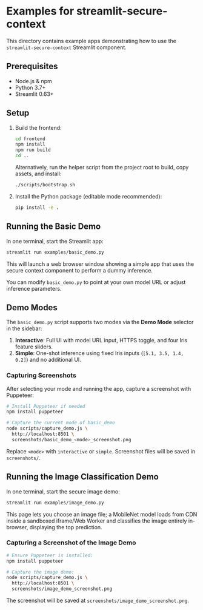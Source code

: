 <!-- examples/README.md -->
# Examples for streamlit-secure-context

This directory contains example apps demonstrating how to use the `streamlit-secure-context` Streamlit component.

## Prerequisites
- Node.js & npm
- Python 3.7+
- Streamlit 0.63+

## Setup
1. Build the frontend:
   ```bash
   cd frontend
   npm install
   npm run build
   cd ..
   ```
   Alternatively, run the helper script from the project root to build, copy assets, and install:
   ```bash
   ./scripts/bootstrap.sh
   ```
2. Install the Python package (editable mode recommended):
   ```bash
   pip install -e .
   ```

## Running the Basic Demo
In one terminal, start the Streamlit app:
```bash
streamlit run examples/basic_demo.py
```
This will launch a web browser window showing a simple app that uses the secure context component to perform a dummy inference.

You can modify `basic_demo.py` to point at your own model URL or adjust inference parameters.

## Demo Modes

The `basic_demo.py` script supports two modes via the **Demo Mode** selector in the sidebar:
1. **Interactive**: Full UI with model URL input, HTTPS toggle, and four Iris feature sliders.
2. **Simple**: One-shot inference using fixed Iris inputs (`[5.1, 3.5, 1.4, 0.2]`) and no additional UI.

### Capturing Screenshots
After selecting your mode and running the app, capture a screenshot with Puppeteer:
```bash
# Install Puppeteer if needed
npm install puppeteer

# Capture the current mode of basic_demo
node scripts/capture_demo.js \
  http://localhost:8501 \
  screenshots/basic_demo_<mode>_screenshot.png
```
Replace `<mode>` with `interactive` or `simple`.  Screenshot files will be saved in `screenshots/`.
## Running the Image Classification Demo

In one terminal, start the secure image demo:
```bash
streamlit run examples/image_demo.py
```
This page lets you choose an image file; a MobileNet model loads from CDN inside a sandboxed iframe/Web Worker
and classifies the image entirely in-browser, displaying the top prediction.

### Capturing a Screenshot of the Image Demo
```bash
# Ensure Puppeteer is installed:
npm install puppeteer

# Capture the image demo:
node scripts/capture_demo.js \
  http://localhost:8501 \
  screenshots/image_demo_screenshot.png
```
The screenshot will be saved at `screenshots/image_demo_screenshot.png`.
